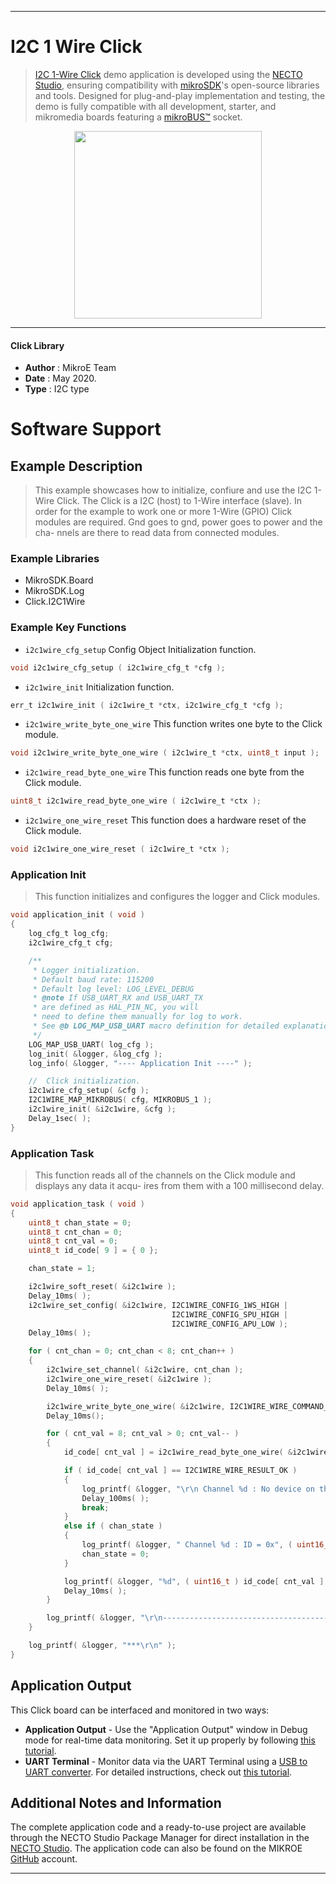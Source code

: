 
---
# I2C 1 Wire Click

> [I2C 1-Wire Click](https://www.mikroe.com/?pid_product=MIKROE-1892) demo application is developed using
the [NECTO Studio](https://www.mikroe.com/necto), ensuring compatibility with [mikroSDK](https://www.mikroe.com/mikrosdk)'s
open-source libraries and tools. Designed for plug-and-play implementation and testing, the demo is fully compatible with
all development, starter, and mikromedia boards featuring a [mikroBUS&trade;](https://www.mikroe.com/mikrobus) socket.

<p align="center">
  <img src="https://www.mikroe.com/?pid_product=MIKROE-1892&image=1" height=300px>
</p>

---

#### Click Library

- **Author**        : MikroE Team
- **Date**          : May 2020.
- **Type**          : I2C type

# Software Support

## Example Description

> This example showcases how to initialize, confiure and use the I2C 1-Wire Click. The Click
  is a I2C (host) to 1-Wire interface (slave). In order for the example to work one or more 
  1-Wire (GPIO) Click modules are required. Gnd goes to gnd, power goes to power and the cha-
  nnels are there to read data from connected modules.

### Example Libraries

- MikroSDK.Board
- MikroSDK.Log
- Click.I2C1Wire

### Example Key Functions

- `i2c1wire_cfg_setup` Config Object Initialization function.
```c
void i2c1wire_cfg_setup ( i2c1wire_cfg_t *cfg ); 
```

- `i2c1wire_init` Initialization function.
```c
err_t i2c1wire_init ( i2c1wire_t *ctx, i2c1wire_cfg_t *cfg );
```

- `i2c1wire_write_byte_one_wire` This function writes one byte to the Click module.
```c
void i2c1wire_write_byte_one_wire ( i2c1wire_t *ctx, uint8_t input );
```

- `i2c1wire_read_byte_one_wire` This function reads one byte from the Click module.
```c
uint8_t i2c1wire_read_byte_one_wire ( i2c1wire_t *ctx );
```

- `i2c1wire_one_wire_reset` This function does a hardware reset of the Click module.
```c
void i2c1wire_one_wire_reset ( i2c1wire_t *ctx );
```

### Application Init

> This function initializes and configures the logger and Click modules.

```c
void application_init ( void )
{
    log_cfg_t log_cfg;
    i2c1wire_cfg_t cfg;

    /** 
     * Logger initialization.
     * Default baud rate: 115200
     * Default log level: LOG_LEVEL_DEBUG
     * @note If USB_UART_RX and USB_UART_TX 
     * are defined as HAL_PIN_NC, you will 
     * need to define them manually for log to work. 
     * See @b LOG_MAP_USB_UART macro definition for detailed explanation.
     */
    LOG_MAP_USB_UART( log_cfg );
    log_init( &logger, &log_cfg );
    log_info( &logger, "---- Application Init ----" );

    //  Click initialization.
    i2c1wire_cfg_setup( &cfg );
    I2C1WIRE_MAP_MIKROBUS( cfg, MIKROBUS_1 );
    i2c1wire_init( &i2c1wire, &cfg );
    Delay_1sec( );
}
```

### Application Task

> This function reads all of the channels on the Click module and displays any data it acqu-
  ires from them with a 100 millisecond delay. 

```c
void application_task ( void )
{
    uint8_t chan_state = 0;
    uint8_t cnt_chan = 0;
    uint8_t cnt_val = 0;
    uint8_t id_code[ 9 ] = { 0 };

    chan_state = 1;

    i2c1wire_soft_reset( &i2c1wire );
    Delay_10ms( );
    i2c1wire_set_config( &i2c1wire, I2C1WIRE_CONFIG_1WS_HIGH |
                                    I2C1WIRE_CONFIG_SPU_HIGH |
                                    I2C1WIRE_CONFIG_APU_LOW );
    Delay_10ms( );

    for ( cnt_chan = 0; cnt_chan < 8; cnt_chan++ )
    {
        i2c1wire_set_channel( &i2c1wire, cnt_chan );
        i2c1wire_one_wire_reset( &i2c1wire );
        Delay_10ms( );

        i2c1wire_write_byte_one_wire( &i2c1wire, I2C1WIRE_WIRE_COMMAND_READ_ROM );
        Delay_10ms();

        for ( cnt_val = 8; cnt_val > 0; cnt_val-- )
        {
            id_code[ cnt_val ] = i2c1wire_read_byte_one_wire( &i2c1wire );

            if ( id_code[ cnt_val ] == I2C1WIRE_WIRE_RESULT_OK )
            {
                log_printf( &logger, "\r\n Channel %d : No device on the channel\r\n", ( uint16_t ) cnt_chan );
                Delay_100ms( );
                break;
            }
            else if ( chan_state )
            {
                log_printf( &logger, " Channel %d : ID = 0x", ( uint16_t ) cnt_chan );
                chan_state = 0;
            }

            log_printf( &logger, "%d", ( uint16_t ) id_code[ cnt_val ] );
            Delay_10ms( );
        }

        log_printf( &logger, "\r\n---------------------------------------\r\n" );
    }

    log_printf( &logger, "***\r\n" );
}
```

## Application Output

This Click board can be interfaced and monitored in two ways:
- **Application Output** - Use the "Application Output" window in Debug mode for real-time data monitoring.
Set it up properly by following [this tutorial](https://www.youtube.com/watch?v=ta5yyk1Woy4).
- **UART Terminal** - Monitor data via the UART Terminal using
a [USB to UART converter](https://www.mikroe.com/click/interface/usb?interface*=uart,uart). For detailed instructions,
check out [this tutorial](https://help.mikroe.com/necto/v2/Getting%20Started/Tools/UARTTerminalTool).

## Additional Notes and Information

The complete application code and a ready-to-use project are available through the NECTO Studio Package Manager for 
direct installation in the [NECTO Studio](https://www.mikroe.com/necto). The application code can also be found on
the MIKROE [GitHub](https://github.com/MikroElektronika/mikrosdk_click_v2) account.

---
